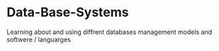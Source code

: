 # Data-Base-Systems
Learning about and using diffrent databases management models and softwere / languarges
